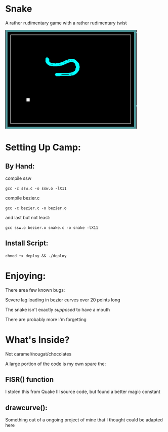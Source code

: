 # Snake
A rather rudimentary game with a rather rudimentary twist

![](img/snek.png)
 
# Setting Up Camp:
  ## By Hand:
  compile ssw
  
  `gcc -c ssw.c -o ssw.o -lX11`

  compile bezier.c
  
  `gcc -c bezier.c -o bezier.o`

  and last but not least:
  
  `gcc ssw.o bezier.o snake.c -o snake -lX11`

  ## Install Script:
  `chmod +x deploy && ./deploy`
  
# Enjoying:
There area few known bugs:

Severe lag loading in bezier curves over 20 points long

The snake isn't exactly *supposed* to have a mouth

There are probably more I'm forgetting

# What's Inside?
Not caramel/nougat/chocolates

A large portion of the code is my own spare the: 

## FISR() function
I stolen this from Quake III source code, but found a better magic constant

## drawcurve():
Something out of a ongoing project of mine that I thought could be adapted here

